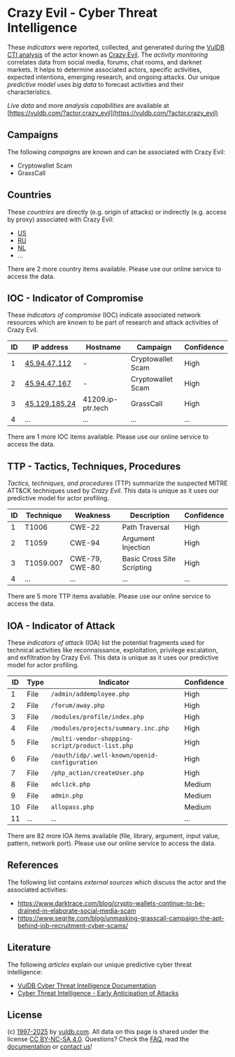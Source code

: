 # Crazy Evil - Cyber Threat Intelligence

These _indicators_ were reported, collected, and generated during the [VulDB CTI analysis](https://vuldb.com/?kb.cti) of the actor known as [Crazy Evil](https://vuldb.com/?actor.crazy_evil). The _activity monitoring_ correlates data from social media, forums, chat rooms, and darknet markets. It helps to determine associated actors, specific activities, expected intentions, emerging research, and ongoing attacks. Our unique _predictive model_ uses _big data_ to forecast activities and their characteristics.

_Live data_ and more _analysis capabilities_ are available at [https://vuldb.com/?actor.crazy_evil](https://vuldb.com/?actor.crazy_evil)

## Campaigns

The following _campaigns_ are known and can be associated with Crazy Evil:

* Cryptowallet Scam
* GrassCall

## Countries

These _countries_ are directly (e.g. origin of attacks) or indirectly (e.g. access by proxy) associated with Crazy Evil:

* [US](https://vuldb.com/?country.us)
* [RU](https://vuldb.com/?country.ru)
* [NL](https://vuldb.com/?country.nl)
* ...

There are 2 more country items available. Please use our online service to access the data.

## IOC - Indicator of Compromise

These _indicators of compromise_ (IOC) indicate associated network resources which are known to be part of research and attack activities of Crazy Evil.

ID | IP address | Hostname | Campaign | Confidence
-- | ---------- | -------- | -------- | ----------
1 | [45.94.47.112](https://vuldb.com/?ip.45.94.47.112) | - | Cryptowallet Scam | High
2 | [45.94.47.167](https://vuldb.com/?ip.45.94.47.167) | - | Cryptowallet Scam | High
3 | [45.129.185.24](https://vuldb.com/?ip.45.129.185.24) | 41209.ip-ptr.tech | GrassCall | High
4 | ... | ... | ... | ...

There are 1 more IOC items available. Please use our online service to access the data.

## TTP - Tactics, Techniques, Procedures

_Tactics, techniques, and procedures_ (TTP) summarize the suspected MITRE ATT&CK techniques used by _Crazy Evil_. This data is unique as it uses our predictive model for actor profiling.

ID | Technique | Weakness | Description | Confidence
-- | --------- | -------- | ----------- | ----------
1 | T1006 | CWE-22 | Path Traversal | High
2 | T1059 | CWE-94 | Argument Injection | High
3 | T1059.007 | CWE-79, CWE-80 | Basic Cross Site Scripting | High
4 | ... | ... | ... | ...

There are 5 more TTP items available. Please use our online service to access the data.

## IOA - Indicator of Attack

These _indicators of attack_ (IOA) list the potential fragments used for technical activities like reconnaissance, exploitation, privilege escalation, and exfiltration by Crazy Evil. This data is unique as it uses our predictive model for actor profiling.

ID | Type | Indicator | Confidence
-- | ---- | --------- | ----------
1 | File | `/admin/addemployee.php` | High
2 | File | `/forum/away.php` | High
3 | File | `/modules/profile/index.php` | High
4 | File | `/modules/projects/summary.inc.php` | High
5 | File | `/multi-vendor-shopping-script/product-list.php` | High
6 | File | `/oauth/idp/.well-known/openid-configuration` | High
7 | File | `/php_action/createUser.php` | High
8 | File | `adclick.php` | Medium
9 | File | `admin.php` | Medium
10 | File | `allopass.php` | Medium
11 | ... | ... | ...

There are 82 more IOA items available (file, library, argument, input value, pattern, network port). Please use our online service to access the data.

## References

The following list contains _external sources_ which discuss the actor and the associated activities:

* https://www.darktrace.com/blog/crypto-wallets-continue-to-be-drained-in-elaborate-social-media-scam
* https://www.seqrite.com/blog/unmasking-grasscall-campaign-the-apt-behind-job-recruitment-cyber-scams/

## Literature

The following _articles_ explain our unique predictive cyber threat intelligence:

* [VulDB Cyber Threat Intelligence Documentation](https://vuldb.com/?kb.cti)
* [Cyber Threat Intelligence - Early Anticipation of Attacks](https://www.scip.ch/en/?labs.20201022)

## License

(c) [1997-2025](https://vuldb.com/?kb.changelog) by [vuldb.com](https://vuldb.com/?kb.about). All data on this page is shared under the license [CC BY-NC-SA 4.0](https://creativecommons.org/licenses/by-nc-sa/4.0/). Questions? Check the [FAQ](https://vuldb.com/?kb.faq), read the [documentation](https://vuldb.com/?kb) or [contact us](https://vuldb.com/?contact)!

